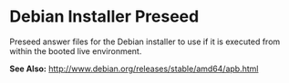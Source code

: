 Debian Installer Preseed
========================

Preseed answer files for the Debian installer to use if it is executed from within the booted live environment.

**See Also:** http://www.debian.org/releases/stable/amd64/apb.html
